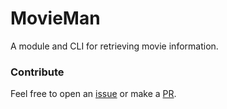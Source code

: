 # MovieMan

A module and CLI for retrieving movie information.

### Contribute

Feel free to open an [issue](https://github.com/kshvmdn/movieman/issues) or make a [PR](https://github.com/kshvmdn/movieman/pulls).
